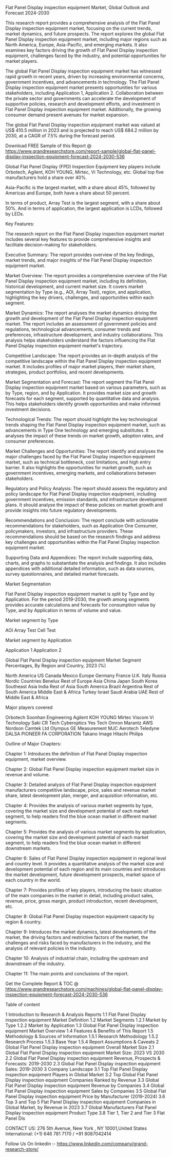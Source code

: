 Flat Panel Display inspection equipment Market, Global Outlook and Forecast 2024-2030

This research report provides a comprehensive analysis of the Flat Panel Display inspection equipment market, focusing on the current trends, market dynamics, and future prospects. The report explores the global Flat Panel Display inspection equipment market, including major regions such as North America, Europe, Asia-Pacific, and emerging markets. It also examines key factors driving the growth of Flat Panel Display inspection equipment, challenges faced by the industry, and potential opportunities for market players.

The global Flat Panel Display inspection equipment market has witnessed rapid growth in recent years, driven by increasing environmental concerns, government incentives, and advancements in technology. The Flat Panel Display inspection equipment market presents opportunities for various stakeholders, including Application 1, Application 2. Collaboration between the private sector and governments can accelerate the development of supportive policies, research and development efforts, and investment in Flat Panel Display inspection equipment market. Additionally, the growing consumer demand present avenues for market expansion.

The global Flat Panel Display inspection equipment market was valued at US$ 410.5 million in 2023 and is projected to reach US$ 684.2 million by 2030, at a CAGR of 7.5% during the forecast period.

Download FREE Sample of this Report @ https://www.grandresearchstore.com/report-sample/global-flat-panel-display-inspection-equipment-forecast-2024-2030-536


Global Flat Panel Display (FPD) Inspection Equipment key players include Orbotech, Agilent, KOH YOUNG, Mirtec, Vi Technology, etc. Global top five manufacturers hold a share over 40%.

Asia-Pacific is the largest market, with a share about 45%, followed by Americas and Europe, both have a share about 50 percent.

In terms of product, Array Test is the largest segment, with a share about 50%. And in terms of application, the largest application is LCDs, followed by LEDs.

Key Features:

The research report on the Flat Panel Display inspection equipment market includes several key features to provide comprehensive insights and facilitate decision-making for stakeholders.

Executive Summary: The report provides overview of the key findings, market trends, and major insights of the Flat Panel Display inspection equipment market.

Market Overview: The report provides a comprehensive overview of the Flat Panel Display inspection equipment market, including its definition, historical development, and current market size. It covers market segmentation by Type (e.g., AOI, Array Test), region, and application, highlighting the key drivers, challenges, and opportunities within each segment.

Market Dynamics: The report analyses the market dynamics driving the growth and development of the Flat Panel Display inspection equipment market. The report includes an assessment of government policies and regulations, technological advancements, consumer trends and preferences, infrastructure development, and industry collaborations. This analysis helps stakeholders understand the factors influencing the Flat Panel Display inspection equipment market's trajectory.

Competitive Landscape: The report provides an in-depth analysis of the competitive landscape within the Flat Panel Display inspection equipment market. It includes profiles of major market players, their market share, strategies, product portfolios, and recent developments.

Market Segmentation and Forecast: The report segment the Flat Panel Display inspection equipment market based on various parameters, such as by Type, region, and by Application. It provides market size and growth forecasts for each segment, supported by quantitative data and analysis. This helps stakeholders identify growth opportunities and make informed investment decisions.

Technological Trends: The report should highlight the key technological trends shaping the Flat Panel Display inspection equipment market, such as advancements in Type One technology and emerging substitutes. It analyses the impact of these trends on market growth, adoption rates, and consumer preferences.

Market Challenges and Opportunities: The report identify and analyses the major challenges faced by the Flat Panel Display inspection equipment market, such as technical bottleneck, cost limitations, and high entry barrier. It also highlights the opportunities for market growth, such as government incentives, emerging markets, and collaborations between stakeholders.

Regulatory and Policy Analysis: The report should assess the regulatory and policy landscape for Flat Panel Display inspection equipment, including government incentives, emission standards, and infrastructure development plans. It should analyse the impact of these policies on market growth and provide insights into future regulatory developments.

Recommendations and Conclusion: The report conclude with actionable recommendations for stakeholders, such as Application One Consumer, policymakers, investors, and infrastructure providers. These recommendations should be based on the research findings and address key challenges and opportunities within the Flat Panel Display inspection equipment market.

Supporting Data and Appendices: The report include supporting data, charts, and graphs to substantiate the analysis and findings. It also includes appendices with additional detailed information, such as data sources, survey questionnaires, and detailed market forecasts.

Market Segmentation

Flat Panel Display inspection equipment market is split by Type and by Application. For the period 2019-2030, the growth among segments provides accurate calculations and forecasts for consumption value by Type, and by Application in terms of volume and value.



Market segment by Type



AOI
Array Test
Cell Test


Market segment by Application



Application 1
Application 2


Global Flat Panel Display inspection equipment Market Segment Percentages, By Region and Country, 2023 (%)



North America
US
Canada
Mexico
Europe
Germany
France
U.K.
Italy
Russia
Nordic Countries
Benelux
Rest of Europe
Asia
China
Japan
South Korea
Southeast Asia
India
Rest of Asia
South America
Brazil
Argentina
Rest of South America
Middle East & Africa
Turkey
Israel
Saudi Arabia
UAE
Rest of Middle East & Africa


Major players covered



Orbotech
Soonhan Engineering
Agilent
KOH YOUNG
Mirtec
Viscom
Vi Technology
Saki
CR Tech
Cyberoptics
Yes Tech
Omron
Marantz
AWS
Nordson
Camtek Ltd
Olympus
GE Measurement
MJC
Aerotech
Teledyne DALSA
PIONEER FA CORPORATION
Takano Image
Hitachi
Philips


Outline of Major Chapters:

Chapter 1: Introduces the definition of Flat Panel Display inspection equipment, market overview.

Chapter 2: Global Flat Panel Display inspection equipment market size in revenue and volume.

Chapter 3: Detailed analysis of Flat Panel Display inspection equipment manufacturers competitive landscape, price, sales and revenue market share, latest development plan, merger, and acquisition information, etc.

Chapter 4: Provides the analysis of various market segments by type, covering the market size and development potential of each market segment, to help readers find the blue ocean market in different market segments.

Chapter 5: Provides the analysis of various market segments by application, covering the market size and development potential of each market segment, to help readers find the blue ocean market in different downstream markets.

Chapter 6: Sales of Flat Panel Display inspection equipment in regional level and country level. It provides a quantitative analysis of the market size and development potential of each region and its main countries and introduces the market development, future development prospects, market space of each country in the world.

Chapter 7: Provides profiles of key players, introducing the basic situation of the main companies in the market in detail, including product sales, revenue, price, gross margin, product introduction, recent development, etc.

Chapter 8: Global Flat Panel Display inspection equipment capacity by region & country.

Chapter 9: Introduces the market dynamics, latest developments of the market, the driving factors and restrictive factors of the market, the challenges and risks faced by manufacturers in the industry, and the analysis of relevant policies in the industry.

Chapter 10: Analysis of industrial chain, including the upstream and downstream of the industry.

Chapter 11: The main points and conclusions of the report.

Get the Complete Report & TOC @ https://www.grandresearchstore.com/machines/global-flat-panel-display-inspection-equipment-forecast-2024-2030-536

Table of content

1 Introduction to Research & Analysis Reports
1.1 Flat Panel Display inspection equipment Market Definition
1.2 Market Segments
1.2.1 Market by Type
1.2.2 Market by Application
1.3 Global Flat Panel Display inspection equipment Market Overview
1.4 Features & Benefits of This Report
1.5 Methodology & Sources of Information
1.5.1 Research Methodology
1.5.2 Research Process
1.5.3 Base Year
1.5.4 Report Assumptions & Caveats
2 Global Flat Panel Display inspection equipment Overall Market Size
2.1 Global Flat Panel Display inspection equipment Market Size: 2023 VS 2030
2.2 Global Flat Panel Display inspection equipment Revenue, Prospects & Forecasts: 2019-2030
2.3 Global Flat Panel Display inspection equipment Sales: 2019-2030
3 Company Landscape
3.1 Top Flat Panel Display inspection equipment Players in Global Market
3.2 Top Global Flat Panel Display inspection equipment Companies Ranked by Revenue
3.3 Global Flat Panel Display inspection equipment Revenue by Companies
3.4 Global Flat Panel Display inspection equipment Sales by Companies
3.5 Global Flat Panel Display inspection equipment Price by Manufacturer (2019-2024)
3.6 Top 3 and Top 5 Flat Panel Display inspection equipment Companies in Global Market, by Revenue in 2023
3.7 Global Manufacturers Flat Panel Display inspection equipment Product Type
3.8 Tier 1, Tier 2 and Tier 3 Flat Panel Dis

CONTACT US:
276 5th Avenue, New York , NY 10001,United States
International: (+1) 646 781 7170 / +91 8087042414

Follow Us On linkedin :- https://www.linkedin.com/company/grand-research-store/
 
